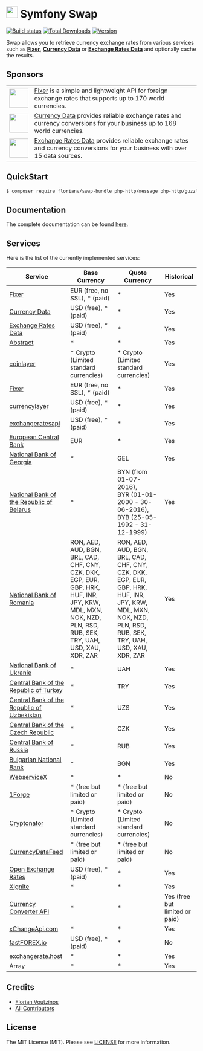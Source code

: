 # <img src="https://s3.amazonaws.com/swap.assets/swap_logo.png" height="30px" width="30px"/> Symfony Swap

[![Build status](http://img.shields.io/travis/florianv/symfony-swap.svg?style=flat-square)](https://travis-ci.org/florianv/symfony-swap)
[![Total Downloads](https://img.shields.io/packagist/dt/florianv/swap-bundle.svg?style=flat-square)](https://packagist.org/packages/florianv/swap-bundle)
[![Version](http://img.shields.io/packagist/v/florianv/swap-bundle.svg?style=flat-square)](https://packagist.org/packages/florianv/swap-bundle)

Swap allows you to retrieve currency exchange rates from various services such as **[Fixer](https://fixer.io/)**, **[Currency Data](https://currencylayer.com)**
or **[Exchange Rates Data](https://exchangeratesapi.io)** and optionally cache the results.

## Sponsors

<table>
   <tr>
      <td><img src="https://assets.apilayer.com/apis/fixer.png" width="50px"/></td>
      <td><a href="https://fixer.io/">Fixer</a> is a simple and lightweight API for foreign exchange rates that supports up to 170 world currencies.</td>
   </tr>
   <tr>
     <td><img src="https://assets.apilayer.com/apis/currency_data.png" width="50px"/></td>
     <td><a href="https://currencylayer.com">Currency Data</a> provides reliable exchange rates and currency conversions for your business up to 168 world currencies.</td>
   </tr>
   <tr>
     <td><img src="https://assets.apilayer.com/apis/exchangerates_data.png" width="50px"/></td>
     <td><a href="https://exchangeratesapi.io">Exchange Rates Data</a> provides reliable exchange rates and currency conversions for your business with over 15 data sources.</td>
   </tr>
</table>

## QuickStart

```bash
$ composer require florianv/swap-bundle php-http/message php-http/guzzle6-adapter ^1.0
```

## Documentation

The complete documentation can be found [here](https://github.com/florianv/symfony-swap/blob/master/Resources/doc/index.md).

## Services

Here is the list of the currently implemented services:

| Service | Base Currency | Quote Currency | Historical |
|---------------------------------------------------------------------------|----------------------|----------------|----------------|
| [Fixer](https://fixer.io/) | EUR (free, no SSL), * (paid) | * | Yes |
| [Currency Data](https://currencylayer.com) | USD (free), * (paid) | * | Yes |
| [Exchange Rates Data](https://exchangeratesapi.io) | USD (free), * (paid) | * | Yes |
| [Abstract](https://www.abstractapi.com) | * | * | Yes |
| [coinlayer](https://coinlayer.com) | * Crypto (Limited standard currencies) | * Crypto (Limited standard currencies) | Yes |
| [Fixer](https://fixer.io) | EUR (free, no SSL), * (paid) | * | Yes |
| [currencylayer](https://currencylayer.com) | USD (free), * (paid) | * | Yes |
| [exchangeratesapi](https://exchangeratesapi.io) | USD (free), * (paid) | * | Yes |
| [European Central Bank](https://www.ecb.europa.eu/home/html/index.en.html) | EUR | * | Yes |
| [National Bank of Georgia](https://nbg.gov.ge) | * | GEL | Yes |
| [National Bank of the Republic of Belarus](https://www.nbrb.by) | * | BYN (from 01-07-2016),<br>BYR (01-01-2000 - 30-06-2016),<br>BYB (25-05-1992 - 31-12-1999) | Yes |
| [National Bank of Romania](http://www.bnr.ro) | RON, AED, AUD, BGN, BRL, CAD, CHF, CNY, CZK, DKK, EGP, EUR, GBP, HRK, HUF, INR, JPY, KRW, MDL, MXN, NOK, NZD, PLN, RSD, RUB, SEK, TRY, UAH, USD, XAU, XDR, ZAR | RON, AED, AUD, BGN, BRL, CAD, CHF, CNY, CZK, DKK, EGP, EUR, GBP, HRK, HUF, INR, JPY, KRW, MDL, MXN, NOK, NZD, PLN, RSD, RUB, SEK, TRY, UAH, USD, XAU, XDR, ZAR | Yes |
| [National Bank of Ukranie](https://bank.gov.ua) | * | UAH | Yes |
| [Central Bank of the Republic of Turkey](http://www.tcmb.gov.tr) | * | TRY | Yes |
| [Central Bank of the Republic of Uzbekistan](https://cbu.uz) | * | UZS | Yes |
| [Central Bank of the Czech Republic](https://www.cnb.cz) | * | CZK | Yes |
| [Central Bank of Russia](https://cbr.ru) | * | RUB | Yes |
| [Bulgarian National Bank](http://bnb.bg) | * | BGN | Yes |
| [WebserviceX](http://www.webservicex.net) | * | * | No |
| [1Forge](https://1forge.com) | * (free but limited or paid) | * (free but limited or paid) | No |
| [Cryptonator](https://www.cryptonator.com) | * Crypto (Limited standard currencies) | * Crypto (Limited standard currencies)  | No |
| [CurrencyDataFeed](https://currencydatafeed.com) | * (free but limited or paid) | * (free but limited or paid) | No |
| [Open Exchange Rates](https://openexchangerates.org) | USD (free), * (paid) | * | Yes |
| [Xignite](https://www.xignite.com) | * | * | Yes |
| [Currency Converter API](https://www.currencyconverterapi.com) | * | * | Yes (free but limited or paid) |
| [xChangeApi.com](https://xchangeapi.com) | * | * | Yes |
| [fastFOREX.io](https://www.fastforex.io) | USD (free), * (paid) | * | No |
| [exchangerate.host](https://www.exchangerate.host) | * | * | Yes |
| Array | * | * | Yes |

## Credits

- [Florian Voutzinos](https://github.com/florianv)
- [All Contributors](https://github.com/florianv/symfony-swap/contributors)

## License

The MIT License (MIT). Please see [LICENSE](https://github.com/florianv/symfony-swap/blob/master/Resources/meta/LICENSE) for more information.
